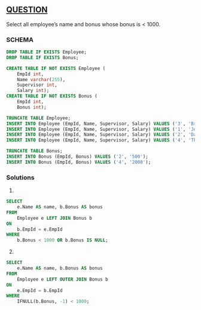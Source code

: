 ## [QUESTION](https://leetcode.com/problems/employee-bonus/)
Select all employee’s name and bonus whose bonus is < 1000.

### SCHEMA
```SQL
DROP TABLE IF EXISTS Employee;
DROP TABLE IF EXISTS Bonus;

CREATE TABLE IF NOT EXISTS Employee (
    EmpId int, 
    Name varchar(255), 
    Supervisor int, 
    Salary int);
CREATE TABLE IF NOT EXISTS Bonus (
    EmpId int, 
    Bonus int);

TRUNCATE TABLE Employee;
INSERT INTO Employee (EmpId, Name, Supervisor, Salary) VALUES ('3', 'Brad', null, '4000');
INSERT INTO Employee (EmpId, Name, Supervisor, Salary) VALUES ('1', 'John', '3', '1000');
INSERT INTO Employee (EmpId, Name, Supervisor, Salary) VALUES ('2', 'Dan', '3', '2000');
INSERT INTO Employee (EmpId, Name, Supervisor, Salary) VALUES ('4', 'Thomas', '3', '4000');

TRUNCATE TABLE Bonus;
INSERT INTO Bonus (EmpId, Bonus) VALUES ('2', '500');
INSERT INTO Bonus (EmpId, Bonus) VALUES ('4', '2000');
```

### Solutions
1. 
```SQL
SELECT 
    e.Name AS name, b.Bonus AS bonus
FROM
    Employee e LEFT JOIN Bonus b 
ON
    b.EmpId = e.EmpId
WHERE
    b.Bonus < 1000 OR b.Bonus IS NULL;
```

2. 
```SQL
SELECT
    e.Name AS name, b.Bonus AS bonus
FROM
    Employee e LEFT OUTER JOIN Bonus b
ON 
    e.EmpId = b.EmpId
WHERE
    IFNULL(b.Bonus, -1) < 1000;
```